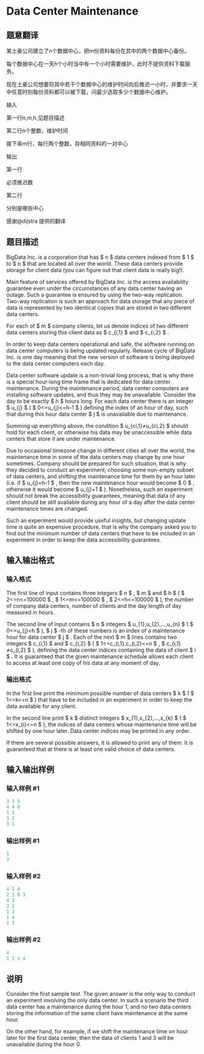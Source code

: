 # Data Center Maintenance

## 题意翻译

某土豪公司建立了n个数据中心，把m份资料每份在其中的两个数据中心备份。

每个数据中心在一天h个小时当中有一个小时需要维护，此时不提供资料下载服务。

现在土豪公司想要将其中若干个数据中心的维护时间向后推迟一小时，并要求一天中任意时刻每份资料都可以被下载，问最少选取多少个数据中心维护。

输入

第一行n,m,h,见题目描述

第二行n个整数，维护时间

接下来m行，每行两个整数，存相同资料的一对中心

输出

第一行

必须推迟数

第二行

分别是哪些中心

感谢@dijstra 提供的翻译

## 题目描述

BigData Inc. is a corporation that has $ n $ data centers indexed from $ 1 $ to $ n $ that are located all over the world. These data centers provide storage for client data (you can figure out that client data is really big!).

Main feature of services offered by BigData Inc. is the access availability guarantee even under the circumstances of any data center having an outage. Such a guarantee is ensured by using the two-way replication. Two-way replication is such an approach for data storage that any piece of data is represented by two identical copies that are stored in two different data centers.

For each of $ m $ company clients, let us denote indices of two different data centers storing this client data as $ c_{i,1} $ and $ c_{i,2} $ .

In order to keep data centers operational and safe, the software running on data center computers is being updated regularly. Release cycle of BigData Inc. is one day meaning that the new version of software is being deployed to the data center computers each day.

Data center software update is a non-trivial long process, that is why there is a special hour-long time frame that is dedicated for data center maintenance. During the maintenance period, data center computers are installing software updates, and thus they may be unavailable. Consider the day to be exactly $ h $ hours long. For each data center there is an integer $ u_{j} $ ( $ 0<=u_{j}<=h-1 $ ) defining the index of an hour of day, such that during this hour data center $ j $ is unavailable due to maintenance.

Summing up everything above, the condition $ u_{ci,1}≠u_{ci,2} $ should hold for each client, or otherwise his data may be unaccessible while data centers that store it are under maintenance.

Due to occasional timezone change in different cities all over the world, the maintenance time in some of the data centers may change by one hour sometimes. Company should be prepared for such situation, that is why they decided to conduct an experiment, choosing some non-empty subset of data centers, and shifting the maintenance time for them by an hour later (i.e. if $ u_{j}=h-1 $ , then the new maintenance hour would become $ 0 $ , otherwise it would become $ u_{j}+1 $ ). Nonetheless, such an experiment should not break the accessibility guarantees, meaning that data of any client should be still available during any hour of a day after the data center maintenance times are changed.

Such an experiment would provide useful insights, but changing update time is quite an expensive procedure, that is why the company asked you to find out the minimum number of data centers that have to be included in an experiment in order to keep the data accessibility guarantees.

## 输入输出格式

### 输入格式

The first line of input contains three integers $ n $ , $ m $ and $ h $ ( $ 2<=n<=100000 $ , $ 1<=m<=100000 $ , $ 2<=h<=100000 $ ), the number of company data centers, number of clients and the day length of day measured in hours.

The second line of input contains $ n $ integers $ u_{1},u_{2},...,u_{n} $ ( $ 0<=u_{j}<h $ ), $ j $ -th of these numbers is an index of a maintenance hour for data center $ j $ . Each of the next $ m $ lines contains two integers $ c_{i,1} $ and $ c_{i,2} $ ( $ 1<=c_{i,1},c_{i,2}<=n $ , $ c_{i,1}≠c_{i,2} $ ), defining the data center indices containing the data of client $ i $ . It is guaranteed that the given maintenance schedule allows each client to access at least one copy of his data at any moment of day.

### 输出格式

In the first line print the minimum possible number of data centers $ k $ ( $ 1<=k<=n $ ) that have to be included in an experiment in order to keep the data available for any client.

In the second line print $ k $ distinct integers $ x_{1},x_{2},...,x_{k} $ ( $ 1<=x_{i}<=n $ ), the indices of data centers whose maintenance time will be shifted by one hour later. Data center indices may be printed in any order.

If there are several possible answers, it is allowed to print any of them. It is guaranteed that at there is at least one valid choice of data centers.

## 输入输出样例

### 输入样例 #1

```cpp
3 3 5
4 4 0
1 3
3 2
3 1

```
### 输出样例 #1

```cpp
1
3 
```


### 输入样例 #2

```cpp
4 5 4
2 1 0 3
4 3
3 2
1 2
1 4
1 3

```
### 输出样例 #2

```cpp
4
1 2 3 4 
```


## 说明

Consider the first sample test. The given answer is the only way to conduct an experiment involving the only data center. In such a scenario the third data center has a maintenance during the hour 1, and no two data centers storing the information of the same client have maintenance at the same hour.

On the other hand, for example, if we shift the maintenance time on hour later for the first data center, then the data of clients 1 and 3 will be unavailable during the hour 0.

